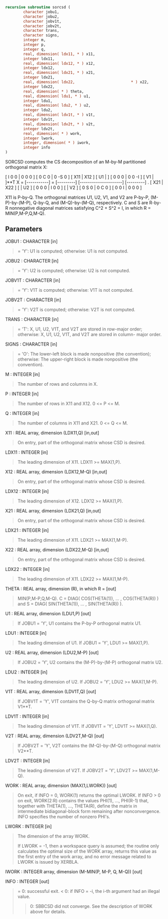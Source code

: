 ```fortran
recursive subroutine sorcsd (
		character jobu1,
		character jobu2,
		character jobv1t,
		character jobv2t,
		character trans,
		character signs,
		integer m,
		integer p,
		integer q,
		real, dimension( ldx11, * ) x11,
		integer ldx11,
		real, dimension( ldx12, * ) x12,
		integer ldx12,
		real, dimension( ldx21, * ) x21,
		integer ldx21,
		real, dimension( ldx22,                         * ) x22,
		integer ldx22,
		real, dimension( * ) theta,
		real, dimension( ldu1, * ) u1,
		integer ldu1,
		real, dimension( ldu2, * ) u2,
		integer ldu2,
		real, dimension( ldv1t, * ) v1t,
		integer ldv1t,
		real, dimension( ldv2t, * ) v2t,
		integer ldv2t,
		real, dimension( * ) work,
		integer lwork,
		integer, dimension( * ) iwork,
		integer info
)
```

SORCSD computes the CS decomposition of an M-by-M partitioned
orthogonal matrix X:

[  I  0  0 |  0  0  0 ]
[  0  C  0 |  0 -S  0 ]
[ X11 | X12 ]   [ U1 |    ] [  0  0  0 |  0  0 -I ] [ V1 |    ]**T
X = [-----------] = [---------] [---------------------] [---------]   .
[ X21 | X22 ]   [    | U2 ] [  0  0  0 |  I  0  0 ] [    | V2 ]
[  0  S  0 |  0  C  0 ]
[  0  0  I |  0  0  0 ]

X11 is P-by-Q. The orthogonal matrices U1, U2, V1, and V2 are P-by-P,
(M-P)-by-(M-P), Q-by-Q, and (M-Q)-by-(M-Q), respectively. C and S are
R-by-R nonnegative diagonal matrices satisfying C^2 + S^2 = I, in
which R = MIN(P,M-P,Q,M-Q).

## Parameters
JOBU1 : CHARACTER [in]
> = 'Y':      U1 is computed;
> otherwise:  U1 is not computed.

JOBU2 : CHARACTER [in]
> = 'Y':      U2 is computed;
> otherwise:  U2 is not computed.

JOBV1T : CHARACTER [in]
> = 'Y':      V1T is computed;
> otherwise:  V1T is not computed.

JOBV2T : CHARACTER [in]
> = 'Y':      V2T is computed;
> otherwise:  V2T is not computed.

TRANS : CHARACTER [in]
> = 'T':      X, U1, U2, V1T, and V2T are stored in row-major
> order;
> otherwise:  X, U1, U2, V1T, and V2T are stored in column-
> major order.

SIGNS : CHARACTER [in]
> = 'O':      The lower-left block is made nonpositive (the
> convention);
> otherwise:  The upper-right block is made nonpositive (the
> convention).

M : INTEGER [in]
> The number of rows and columns in X.

P : INTEGER [in]
> The number of rows in X11 and X12. 0 <= P <= M.

Q : INTEGER [in]
> The number of columns in X11 and X21. 0 <= Q <= M.

X11 : REAL array, dimension (LDX11,Q) [in,out]
> On entry, part of the orthogonal matrix whose CSD is desired.

LDX11 : INTEGER [in]
> The leading dimension of X11. LDX11 >= MAX(1,P).

X12 : REAL array, dimension (LDX12,M-Q) [in,out]
> On entry, part of the orthogonal matrix whose CSD is desired.

LDX12 : INTEGER [in]
> The leading dimension of X12. LDX12 >= MAX(1,P).

X21 : REAL array, dimension (LDX21,Q) [in,out]
> On entry, part of the orthogonal matrix whose CSD is desired.

LDX21 : INTEGER [in]
> The leading dimension of X11. LDX21 >= MAX(1,M-P).

X22 : REAL array, dimension (LDX22,M-Q) [in,out]
> On entry, part of the orthogonal matrix whose CSD is desired.

LDX22 : INTEGER [in]
> The leading dimension of X11. LDX22 >= MAX(1,M-P).

THETA : REAL array, dimension (R), in which R = [out]
> MIN(P,M-P,Q,M-Q).
> C = DIAG( COS(THETA(1)), ... , COS(THETA(R)) ) and
> S = DIAG( SIN(THETA(1)), ... , SIN(THETA(R)) ).

U1 : REAL array, dimension (LDU1,P) [out]
> If JOBU1 = 'Y', U1 contains the P-by-P orthogonal matrix U1.

LDU1 : INTEGER [in]
> The leading dimension of U1. If JOBU1 = 'Y', LDU1 >=
> MAX(1,P).

U2 : REAL array, dimension (LDU2,M-P) [out]
> If JOBU2 = 'Y', U2 contains the (M-P)-by-(M-P) orthogonal
> matrix U2.

LDU2 : INTEGER [in]
> The leading dimension of U2. If JOBU2 = 'Y', LDU2 >=
> MAX(1,M-P).

V1T : REAL array, dimension (LDV1T,Q) [out]
> If JOBV1T = 'Y', V1T contains the Q-by-Q matrix orthogonal
> matrix V1**T.

LDV1T : INTEGER [in]
> The leading dimension of V1T. If JOBV1T = 'Y', LDV1T >=
> MAX(1,Q).

V2T : REAL array, dimension (LDV2T,M-Q) [out]
> If JOBV2T = 'Y', V2T contains the (M-Q)-by-(M-Q) orthogonal
> matrix V2**T.

LDV2T : INTEGER [in]
> The leading dimension of V2T. If JOBV2T = 'Y', LDV2T >=
> MAX(1,M-Q).

WORK : REAL array, dimension (MAX(1,LWORK)) [out]
> On exit, if INFO = 0, WORK(1) returns the optimal LWORK.
> If INFO > 0 on exit, WORK(2:R) contains the values PHI(1),
> ..., PHI(R-1) that, together with THETA(1), ..., THETA(R),
> define the matrix in intermediate bidiagonal-block form
> remaining after nonconvergence. INFO specifies the number
> of nonzero PHI's.

LWORK : INTEGER [in]
> The dimension of the array WORK.
> 
> If LWORK = -1, then a workspace query is assumed; the routine
> only calculates the optimal size of the WORK array, returns
> this value as the first entry of the work array, and no error
> message related to LWORK is issued by XERBLA.

IWORK : INTEGER array, dimension (M-MIN(P, M-P, Q, M-Q)) [out]

INFO : INTEGER [out]
> = 0:  successful exit.
> < 0:  if INFO = -i, the i-th argument had an illegal value.
> > 0:  SBBCSD did not converge. See the description of WORK
> above for details.
